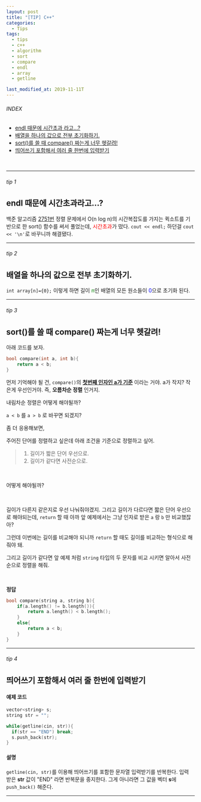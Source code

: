 ```yaml
---
layout: post
title: "[TIP] C++"
categories:
  - Tips
tags:
  - tips
  - c++
  - algorithm
  - sort
  - compare
  - endl
  - array
  - getline

last_modified_at: 2019-11-11T
---
```


###### INDEX
* [endl 때문에 시간초과 라고...?](#tip-1)
* [배열을 하나의 값으로 전부 초기화하기.](#tip-2)
* [sort()를 쓸 때 compare() 짜는게 너무 헷갈려!](#tip-3)
* [띄어쓰기 포함해서 여러 줄 한번에 입력받기](#tip-4)

<br>

---
###### tip 1
## endl 때문에 시간초과라고...?

백준 알고리즘 [2751번](https://www.acmicpc.net/problem/2751) 정렬 문제에서 O(n log n)의 시간복잡도를 가지는 퀵소트를 기반으로 한 sort() 함수를 써서 풀었는데, <span style="color:red">시간초과</span>가 떴다.
`cout << endl;` 하던걸 `cout << '\n'`로 바꾸니까 해결됐다.

---
###### tip 2
## 배열을 하나의 값으로 전부 초기화하기.
`int array[n]={0};` 이렇게 하면 길이 <span style="color:green">n</span>인 배열의 모든 원소들이 <span style="color:blue">0</span>으로 초기화 된다.

---
###### tip 3
## sort()를 쓸 때 compare() 짜는게 너무 헷갈려!
아래 코드를 보자.
```c++
bool compare(int a, int b){
	return a < b;
}
```
먼저 기억해야 될 건, `compare()`의 **<u>첫번째 인자인 a가 기준</u>** 이라는 거야.
a가 작지? 작은게 우선인거야.
즉, **오름차순 정렬** 인거지.

내림차순 정렬은 어떻게 해야될까?

`a < b` 를 `a > b` 로 바꾸면 되겠지?

좀 더 응용해보면,

주어진 단어를 정렬하고 싶은데 아래 조건을 기준으로 정렬하고 싶어.
> 1. 길이가 짧은 단어 우선으로.
> 2. 길이가 같다면 사전순으로.

<br>

어떻게 해야될까?

<br>

길이가 다른지 같은지로 우선 나눠줘야겠지.
그리고 길이가 다르다면 짧은 단어 우선으로 해야되는데,
`return` 할 때 아까 앞 예제에서는 그냥 인자로 받은 `a` 랑 `b` 만 비교했잖아?

그런데 이번에는 길이를 비교해야 되니까 `return` 할 때도 길이를 비교하는 형식으로 해줘야 돼.

그리고 길이가 같다면 앞 예제 처럼 `string` 타입의 두 문자를 비교 시키면 알아서 사전 순으로 정렬을 해줘.

<br>

**정답**
```c++
bool compare(string a, string b){
	if(a.length() != b.length()){
		return a.length() < b.length();
	}
	else{
		return a < b;
	}
}
```
---

###### tip 4
## 띄어쓰기 포함해서 여러 줄 한번에 입력받기

#### 예제 코드
```c++
vector<string> s;
string str = "";

while(getline(cin, str)){
  if(str == "END") break;
  s.push_back(str);
}
```

#### 설명
`getline(cin, str)`를 이용해 띄어쓰기를 포함한 문자열 입력받기를 반복한다.
입력 받은 **str** 값이 "END" 라면 반복문을 중지한다.
그게 아니라면 그 값을 벡터 **s**에 `push_back()` 해준다.

---
